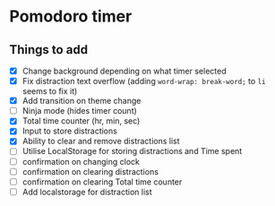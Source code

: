 # Pomodoro timer





## Things to add

* [x] Change background depending on what timer selected
* [x] Fix distraction text overflow (adding `word-wrap: break-word;` to `li` seems to fix it)
* [x] Add transition on theme change
* [ ] Ninja mode (hides timer count)
* [x] Total time counter (hr, min, sec)
* [x] Input to store distractions
* [x] Ability to clear and remove distractions list
* [ ] Utilise LocalStorage for storing distractions and Time spent
* [ ] confirmation on changing clock
* [ ] confirmation on clearing distractions
* [ ] confirmation on clearing Total time counter
* [ ] Add localstorage for distraction list